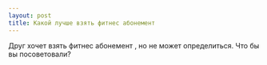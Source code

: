 ```yaml
---
layout: post 
title: Какой лучше взять фитнес абонемент 
--- 
```

Друг хочет взять фитнес абонемент , но не может определиться. Что бы вы посоветовали?
